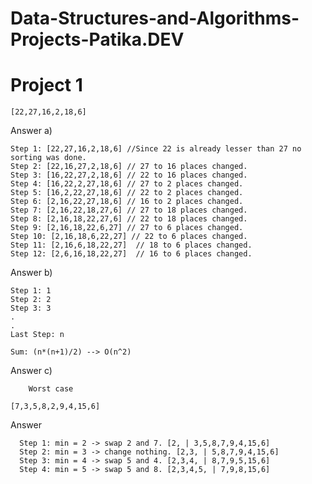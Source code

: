 # Data-Structures-and-Algorithms-Projects-Patika.DEV

# Project 1

    [22,27,16,2,18,6]

Answer a)

    Step 1: [22,27,16,2,18,6] //Since 22 is already lesser than 27 no sorting was done.
    Step 2: [22,16,27,2,18,6] // 27 to 16 places changed.
    Step 3: [16,22,27,2,18,6] // 22 to 16 places changed.
    Step 4: [16,22,2,27,18,6] // 27 to 2 places changed.
    Step 5: [16,2,22,27,18,6] // 22 to 2 places changed.
    Step 6: [2,16,22,27,18,6] // 16 to 2 places changed.
    Step 7: [2,16,22,18,27,6] // 27 to 18 places changed.
    Step 8: [2,16,18,22,27,6] // 22 to 18 places changed.
    Step 9: [2,16,18,22,6,27] // 27 to 6 places changed.
    Step 10: [2,16,18,6,22,27] // 22 to 6 places changed.
    Step 11: [2,16,6,18,22,27]  // 18 to 6 places changed.
    Step 12: [2,6,16,18,22,27]  // 16 to 6 places changed.


  Answer b)

    Step 1: 1
    Step 2: 2
    Step 3: 3
    .
    .
    Last Step: n

    Sum: (n*(n+1)/2) --> O(n^2)


 Answer c)
 
        Worst case

    [7,3,5,8,2,9,4,15,6]

   Answer 
      
      Step 1: min = 2 -> swap 2 and 7. [2, | 3,5,8,7,9,4,15,6]
      Step 2: min = 3 -> change nothing. [2,3, | 5,8,7,9,4,15,6]
      Step 3: min = 4 -> swap 5 and 4. [2,3,4, | 8,7,9,5,15,6]
      Step 4: min = 5 -> swap 5 and 8. [2,3,4,5, | 7,9,8,15,6]

  


    

    
